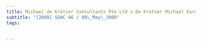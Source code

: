 ```yaml
---
title: Michael de Kretser Consultants Pte Ltd v De Kretser Michael Earnleigh and Another 
subtitle: "[2008] SGHC 66 / 08\_May\_2008"
tags:


---
```


